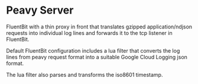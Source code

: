 # Peavy Server

FluentBit with a thin proxy in front that translates
gzipped application/ndjson requests into individual log lines
and forwards it to the tcp listener in FluentBit.

Default FluentBit configuration includes a lua filter
that converts the log lines from peavy request format
into a suitable Google Cloud Logging json format.

The lua filter also parses and transforms the iso8601 timestamp.
